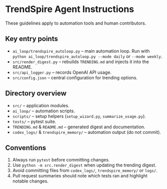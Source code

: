 # TrendSpire Agent Instructions

These guidelines apply to automation tools and human contributors.

## Key entry points
- `ai_loop/trendspire_autoloop.py` – main automation loop. Run with `python ai_loop/trendspire_autoloop.py --mode daily` or `--mode weekly`.
- `src/render_digest.py` – rebuilds `TRENDING.md` and injects it into the README.
- `src/api_logger.py` – records OpenAI API usage.
- `src/config.json` – central configuration for trending options.

## Directory overview
- `src/` – application modules.
- `ai_loop/` – automation scripts.
- `scripts/` – setup helpers (`setup_wizard.py`, `summarize_usage.py`).
- `tests/` – pytest suite.
- `TRENDING.md` & `README.md` – generated digest and documentation.
- `codex_logs/` & `trendspire_memory/` – automation output (do not commit).

## Conventions
1. Always run `pytest` before committing changes.
2. Use `python -m src.render_digest` when updating the trending digest.
3. Avoid committing files from `codex_logs/`, `trendspire_memory/` or `logs/`.
4. Pull request summaries should note which tests ran and highlight notable changes.
